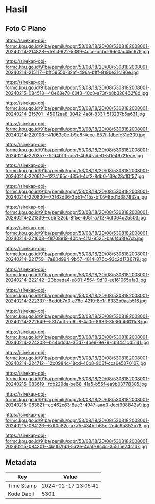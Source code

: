 # Hasil

## Foto C Plano

https://sirekap-obj-formc.kpu.go.id/91ba/pemilu/pdpr/53/08/18/20/08/5308182008001-20240214-214828--de1c9922-5389-4dce-bcbd-96e0ac45c679.jpg

https://sirekap-obj-formc.kpu.go.id/91ba/pemilu/pdpr/53/08/18/20/08/5308182008001-20240214-215117--bff59550-32af-496a-bfff-819be31c196e.jpg

https://sirekap-obj-formc.kpu.go.id/91ba/pemilu/pdpr/53/08/18/20/08/5308182008001-20240215-084518--40e68e78-60f3-40c3-a73f-b8b328462f8d.jpg

https://sirekap-obj-formc.kpu.go.id/91ba/pemilu/pdpr/53/08/18/20/08/5308182008001-20240214-215701--45012aa8-3042-4a8f-8331-513237b5a631.jpg

https://sirekap-obj-formc.kpu.go.id/91ba/pemilu/pdpr/53/08/18/20/08/5308182008001-20240214-220108--41063c0e-b9c8-4eee-857f-1dbefc31e309.jpg

https://sirekap-obj-formc.kpu.go.id/91ba/pemilu/pdpr/53/08/18/20/08/5308182008001-20240214-220357--f0d4b1ff-cc51-4b64-ade0-5f1e49721ece.jpg

https://sirekap-obj-formc.kpu.go.id/91ba/pemilu/pdpr/53/08/18/20/08/5308182008001-20240214-220612--1274165c-435d-4cf2-8db6-139c28c10f57.jpg

https://sirekap-obj-formc.kpu.go.id/91ba/pemilu/pdpr/53/08/18/20/08/5308182008001-20240214-220830--73162d36-3bb1-415a-bf09-8bd1d387832a.jpg

https://sirekap-obj-formc.kpu.go.id/91ba/pemilu/pdpr/53/08/18/20/08/5308182008001-20240214-221339--c65f32cb-8f5e-4051-a712-4df064d25503.jpg

https://sirekap-obj-formc.kpu.go.id/91ba/pemilu/pdpr/53/08/18/20/08/5308182008001-20240214-221608--f8708e19-40ba-41fa-9526-ba6f4a8fe7cb.jpg

https://sirekap-obj-formc.kpu.go.id/91ba/pemilu/pdpr/53/08/18/20/08/5308182008001-20240214-221759--7a80d994-9b57-4814-875c-93c2d17367f9.jpg

https://sirekap-obj-formc.kpu.go.id/91ba/pemilu/pdpr/53/08/18/20/08/5308182008001-20240214-222142--23bbada4-e801-4564-9d10-ee161065afa3.jpg

https://sirekap-obj-formc.kpu.go.id/91ba/pemilu/pdpr/53/08/18/20/08/5308182008001-20240214-222337--6ed0b7d0-c76c-4219-8c1f-8332b9aab516.jpg

https://sirekap-obj-formc.kpu.go.id/91ba/pemilu/pdpr/53/08/18/20/08/5308182008001-20240214-222649--53f7ac15-d6b8-4a0e-8633-3536b46011c8.jpg

https://sirekap-obj-formc.kpu.go.id/91ba/pemilu/pdpr/53/08/18/20/08/5308182008001-20240214-224208--bc4bdd3a-35d7-4be9-9e79-cb3441cd5141.jpg

https://sirekap-obj-formc.kpu.go.id/91ba/pemilu/pdpr/53/08/18/20/08/5308182008001-20240214-224712--12c0984c-18cd-40b8-903f-cca6e5070107.jpg

https://sirekap-obj-formc.kpu.go.id/91ba/pemilu/pdpr/53/08/18/20/08/5308182008001-20240215-083619--fcb229da-be68-41a5-b55f-ea9b03778305.jpg

https://sirekap-obj-formc.kpu.go.id/91ba/pemilu/pdpr/53/08/18/20/08/5308182008001-20240215-083821--cc462c63-8ac3-4947-aad0-decf908842a9.jpg

https://sirekap-obj-formc.kpu.go.id/91ba/pemilu/pdpr/53/08/18/20/08/5308182008001-20240215-084126--6df0c82c-a775-434b-b65c-2e4c6b852b78.jpg

https://sirekap-obj-formc.kpu.go.id/91ba/pemilu/pdpr/53/08/18/20/08/5308182008001-20240215-084301--4b007bb1-5a2e-4da0-9c4c-35515e24c1d7.jpg


## Metadata

| Key        | Value               |
| ---------- | ------------------- |
| Time Stamp | 2024-02-17 13:05:41 |
| Kode Dapil | 5301                |



